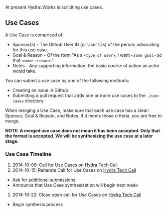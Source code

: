 At present Hydra::Works is soliciting use cases.

## Use Cases

A Use Case is comprised of:

* Sponsor(s) - The Github User ID (or User IDs) of the person advocating for this use case.
* Goal & Reason - Of the form "As a `<type of user>`, I want `<some goal>` so that `<some reason>`."
* Notes - Any supporting information, the basic course of action an actor would take.

You can submit a use case by one of the following methods:

* Creating an issue in Github
* Submitting a pull request that adds one or more use cases to the `./use-cases` directory

When merging a Use Case, make sure that each use case has a clear: Sponsor, Goal & Reason, and Notes.
If it meets those criteria, you are free to merge.

**NOTE: A merged use case does not mean it has been accepted. Only that the format is accepted. We will be synthesizing the use case at a later stage.**

### Use Case Timeline

1. 2014-10-08: Call for Use Cases on [Hydra Tech Call](https://wiki.duraspace.org/display/hydra/Hydra+Tech+Call+2014-10-08)
1. 2014-10-15: Reiterate Call for Use Cases on [Hydra Tech Call](https://wiki.duraspace.org/display/hydra/Hydra+Tech+Call+2014-10-15)
  * Ask for additional submissions
  * Announce that Use Case synthesization will begin next week
1. 2014-10-22: Close open call for Use Cases on [Hydra Tech Call](https://wiki.duraspace.org/display/hydra/Hydra+Tech+Call+2014-10-22)
  * Begin synthesis process

